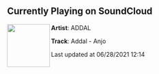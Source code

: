 ## Currently Playing on SoundCloud

[<img align="left" width="100" src="https://i1.sndcdn.com/artworks-000196495787-n7j55g-t500x500.jpg">](https://soundcloud.com/addal/addal-anjo?in=coffymusic/sets/beats-to-study-relax-to-1)

**Artist**: ADDAL 

**Track**: Addal - Anjo

Last updated at 06/28/2021 12:14
